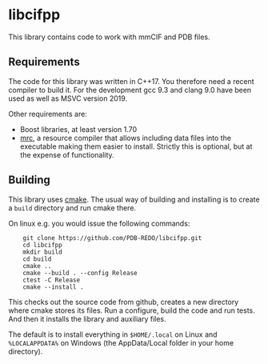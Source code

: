 libcifpp
========

This library contains code to work with mmCIF and PDB files.

Requirements
------------

The code for this library was written in C++17. You therefore need a
recent compiler to build it. For the development gcc 9.3 and clang 9.0
have been used as well as MSVC version 2019.

Other requirements are:

- Boost libraries, at least version 1.70
- [mrc](https://github.com/mhekkel/mrc), a resource compiler that
  allows including data files into the executable making them easier to
  install. Strictly this is optional, but at the expense of functionality.

Building
--------

This library uses [cmake](https://cmake.org). The usual way of building
and installing is to create a `build` directory and run cmake there.

On linux e.g. you would issue the following commands:

```
	git clone https://github.com/PDB-REDO/libcifpp.git
	cd libcifpp
	mkdir build
	cd build
	cmake ..
	cmake --build . --config Release
	ctest -C Release
	cmake --install .
```
This checks out the source code from github, creates a new directory
where cmake stores its files. Run a configure, build the code and run
tests. And then it installs the library and auxiliary files.

The default is to install everything in `$HOME/.local` on Linux and
`%LOCALAPPDATA%` on Windows (the AppData/Local folder in your home directory).

